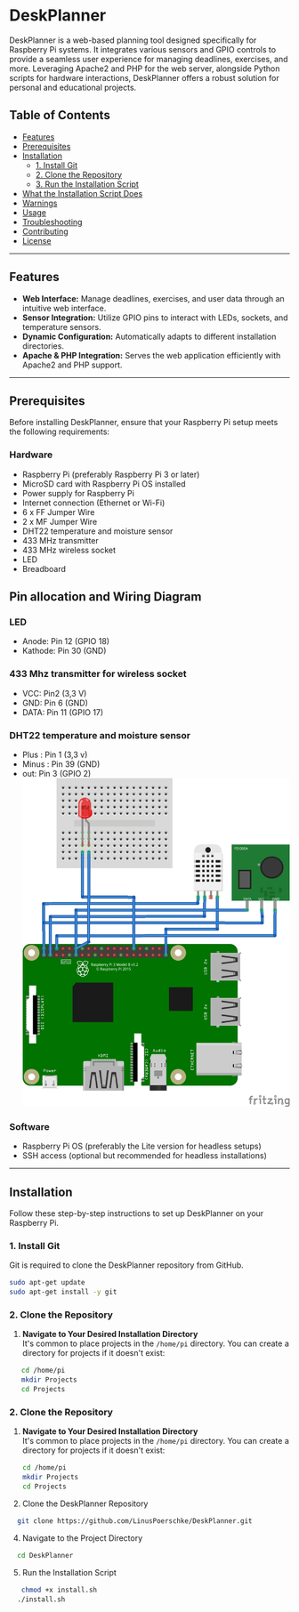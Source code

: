 # DeskPlanner

DeskPlanner is a web-based planning tool designed specifically for Raspberry Pi systems. It integrates various sensors and GPIO controls to provide a seamless user experience for managing deadlines, exercises, and more. Leveraging Apache2 and PHP for the web server, alongside Python scripts for hardware interactions, DeskPlanner offers a robust solution for personal and educational projects.

## Table of Contents

- [Features](#features)
- [Prerequisites](#prerequisites)
- [Installation](#installation)
  - [1. Install Git](#1-install-git)
  - [2. Clone the Repository](#2-clone-the-repository)
  - [3. Run the Installation Script](#3-run-the-installation-script)
- [What the Installation Script Does](#what-the-installation-script-does)
- [Warnings](#warnings)
- [Usage](#usage)
- [Troubleshooting](#troubleshooting)
- [Contributing](#contributing)
- [License](#license)

---

## Features

- **Web Interface:** Manage deadlines, exercises, and user data through an intuitive web interface.  
- **Sensor Integration:** Utilize GPIO pins to interact with LEDs, sockets, and temperature sensors.  
- **Dynamic Configuration:** Automatically adapts to different installation directories.  
- **Apache & PHP Integration:** Serves the web application efficiently with Apache2 and PHP support.

---

## Prerequisites

Before installing DeskPlanner, ensure that your Raspberry Pi setup meets the following requirements:

### Hardware

- Raspberry Pi (preferably Raspberry Pi 3 or later)  
- MicroSD card with Raspberry Pi OS installed  
- Power supply for Raspberry Pi  
- Internet connection (Ethernet or Wi-Fi)  
- 6 x FF Jumper Wire
- 2 x MF Jumper Wire
- DHT22 temperature and moisture sensor
- 433 MHz transmitter
- 433 MHz wireless socket
- LED
- Breadboard

## Pin allocation and Wiring Diagram
### LED
- Anode: Pin 12 (GPIO 18)
- Kathode: Pin 30 (GND)
### 433 Mhz transmitter for wireless socket
- VCC: Pin2 (3,3 V)
- GND: Pin 6 (GND)
- DATA: Pin 11 (GPIO 17)
### DHT22 temperature and moisture sensor
- Plus : Pin 1 (3,3 v)
- Minus : Pin 39 (GND)
- out: Pin 3 (GPIO 2)
![Wiring Diagram](webserver/img/DeskPlanner_Steckplatine.jpg "Wiring Diagram")


### Software

- Raspberry Pi OS (preferably the Lite version for headless setups)  
- SSH access (optional but recommended for headless installations)

---

## Installation

Follow these step-by-step instructions to set up DeskPlanner on your Raspberry Pi.

### 1. Install Git

Git is required to clone the DeskPlanner repository from GitHub.

```bash
sudo apt-get update
sudo apt-get install -y git
```
### 2. Clone the Repository

1. **Navigate to Your Desired Installation Directory**  
   It's common to place projects in the `/home/pi` directory. You can create a directory for projects if it doesn't exist:
```bash
   cd /home/pi
   mkdir Projects
   cd Projects
```
### 2. Clone the Repository

1. **Navigate to Your Desired Installation Directory**  
   It's common to place projects in the `/home/pi` directory. You can create a directory for projects if it doesn't exist:
   ```bash
   cd /home/pi
   mkdir Projects
   cd Projects
   ```   
3. Clone the DeskPlanner Repository
```bash
  git clone https://github.com/LinusPoerschke/DeskPlanner.git

```
4. Navigate to the Project Directory
```bash
  cd DeskPlanner
```

5. Run the Installation Script
```bash
   chmod +x install.sh
  ./install.sh
```
